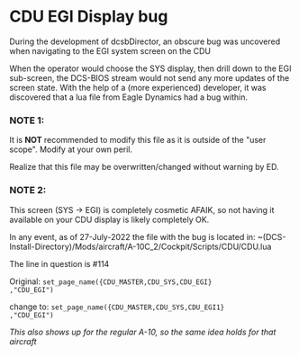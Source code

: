 # CDU EGI Display bug

During the development of dcsbDirector, an obscure bug was uncovered when navigating to the EGI system screen on the CDU

When the operator would choose the SYS display, then drill down to the EGI sub-screen, the DCS-BIOS stream would not 
send any more updates of the screen state. With the help of a (more experienced) developer, it was discovered that 
a lua file from Eagle Dynamics had a bug within. 

### NOTE 1: 
It is **NOT** recommended to modify this file as it is outside of the "user scope". Modify at your own peril.

Realize that this file may be overwritten/changed without warning by ED.

### NOTE 2: 
This screen (SYS -> EGI) is completely cosmetic AFAIK, so not having it available on your CDU display is likely
completely OK.

In any event, as of 27-July-2022 the file with the bug is located in:
~(DCS-Install-Directory)/Mods/aircraft/A-10C_2/Cockpit/Scripts/CDU/CDU.lua

The line in question is #114

Original: `set_page_name({CDU_MASTER,CDU_SYS,CDU_EGI}                        ,"CDU_EGI")`

change to: `set_page_name({CDU_MASTER,CDU_SYS,CDU_EGI1}                        ,"CDU_EGI")`

_This also shows up for the regular A-10, so the same idea holds for that aircraft_